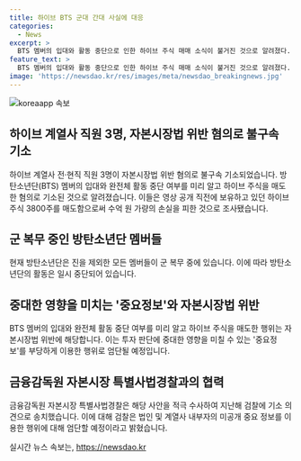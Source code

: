 ```yaml
---
title: 하이브 BTS 군대 간대 사실에 대응
categories:
  - News
excerpt: >
  BTS 멤버의 입대와 활동 중단으로 인한 하이브 주식 매매 소식이 불거진 것으로 알려졌다. 하이브 계열사 직원 3명이 입대 소식을 알고 주식을 팔아 손실을 피했다. 이들은 공개 직전에 주식을 매도하면서 2억3311만원 가량의 손실을 피했으며, 입대 소식을 미리 알고 있었음이 조사됐다. 이에 대한 검찰의 입장은 미공개 중요 정보를 이용한 행위는 엄단할 예정이라고 밝혔다. BTS는 현재 진을 제외하고 모든 멤버가 군 복무 중이다.
feature_text: >
  BTS 멤버의 입대와 활동 중단으로 인한 하이브 주식 매매 소식이 불거진 것으로 알려졌다. 하이브 계열사 직원 3명이 입대 소식을 알고 주식을 팔아 손실을 피했다. 이들은 공개 직전에 주식을 매도하면서 2억3311만원 가량의 손실을 피했으며, 입대 소식을 미리 알고 있었음이 조사됐다. 이에 대한 검찰의 입장은 미공개 중요 정보를 이용한 행위는 엄단할 예정이라고 밝혔다. BTS는 현재 진을 제외하고 모든 멤버가 군 복무 중이다.
image: 'https://newsdao.kr/res/images/meta/newsdao_breakingnews.jpg'
---
```


<p><img src="https://newsdao.kr/res/images/meta/newsdao_breakingnews.jpg" alt="koreaapp 속보" /></p>

<h2 data-ke-size="size26">하이브 계열사 직원 3명, 자본시장법 위반 혐의로 불구속 기소</h2>

<p data-ke-size="size16">하이브 계열사 전·현직 직원 3명이 자본시장법 위반 혐의로 불구속 기소되었습니다. 방탄소년단(BTS) 멤버의 입대와 완전체 활동 중단 여부를 미리 알고 하이브 주식을 매도한 혐의로 기소된 것으로 알려졌습니다. 이들은 영상 공개 직전에 보유하고 있던 하이브 주식 3800주를 매도함으로써 수억 원 가량의 손실을 피한 것으로 조사됐습니다.</p>

<h2 data-ke-size="size26">군 복무 중인 방탄소년단 멤버들</h2>

<p data-ke-size="size16">현재 방탄소년단은 진을 제외한 모든 멤버들이 군 복무 중에 있습니다. 이에 따라 방탄소년단의 활동은 일시 중단되어 있습니다.</p>

<h2 data-ke-size="size26">중대한 영향을 미치는 '중요정보'와 자본시장법 위반</h2>

<p data-ke-size="size16">BTS 멤버의 입대와 완전체 활동 중단 여부를 미리 알고 하이브 주식을 매도한 행위는 자본시장법 위반에 해당합니다. 이는 투자 판단에 중대한 영향을 미칠 수 있는 '중요정보'를 부당하게 이용한 행위로 엄단될 예정입니다.</p>

<h2 data-ke-size="size26">금융감독원 자본시장 특별사법경찰과의 협력</h2>

<p data-ke-size="size16">금융감독원 자본시장 특별사법경찰은 해당 사안을 적극 수사하여 지난해 검찰에 기소 의견으로 송치했습니다. 이에 대해 검찰은 법인 및 계열사 내부자의 미공개 중요 정보를 이용한 행위에 대해 엄단할 예정이라고 밝혔습니다.</p>
실시간 뉴스 속보는, <a href="https://newsdao.kr" rel="dofollow">https://newsdao.kr</a>


